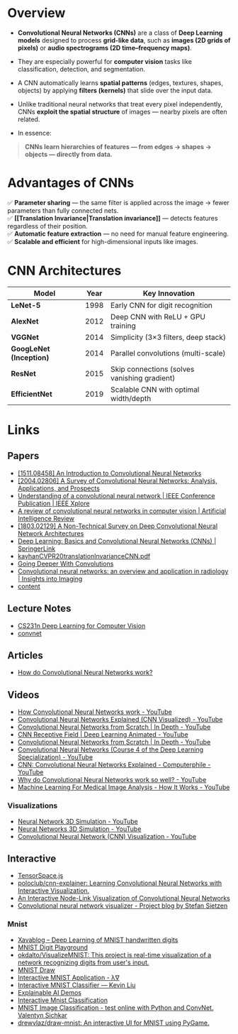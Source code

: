 # Overview

- **Convolutional Neural Networks (CNNs)** are a class of **Deep Learning models** designed to process **grid-like data**, such as **images (2D grids of pixels)** or **audio spectrograms (2D time–frequency maps)**.  
- They are especially powerful for **computer vision** tasks like classification, detection, and segmentation.

- A CNN automatically learns **spatial patterns** (edges, textures, shapes, objects) by applying **filters (kernels)** that slide over the input data.

 - Unlike traditional neural networks that treat every pixel independently, CNNs **exploit the spatial structure** of images — nearby pixels are often related.

-  In essence:
> **CNNs learn hierarchies of features — from edges → shapes → objects — directly from data.**
# Advantages of CNNs

✅ **Parameter sharing** — the same filter is applied across the image → fewer parameters than fully connected nets.  
✅ **[[Translation Invariance|Translation invariance]]** — detects features regardless of their position.  
✅ **Automatic feature extraction** — no need for manual feature engineering.  
✅ **Scalable and efficient** for high-dimensional inputs like images.

# CNN Architectures
| Model                     | Year | Key Innovation                               |
| ------------------------- | ---- | -------------------------------------------- |
| **LeNet-5**               | 1998 | Early CNN for digit recognition              |
| **AlexNet**               | 2012 | Deep CNN with ReLU + GPU training            |
| **VGGNet**                | 2014 | Simplicity (3×3 filters, deep stack)         |
| **GoogLeNet (Inception)** | 2014 | Parallel convolutions (multi-scale)          |
| **ResNet**                | 2015 | Skip connections (solves vanishing gradient) |
| **EfficientNet**          | 2019 | Scalable CNN with optimal width/depth        |
# Links
## Papers
- [[1511.08458] An Introduction to Convolutional Neural Networks](https://arxiv.org/abs/1511.08458)
- [[2004.02806] A Survey of Convolutional Neural Networks: Analysis, Applications, and Prospects](https://arxiv.org/abs/2004.02806)
- [Understanding of a convolutional neural network | IEEE Conference Publication | IEEE Xplore](https://ieeexplore.ieee.org/document/8308186)
- [A review of convolutional neural networks in computer vision | Artificial Intelligence Review](https://link.springer.com/article/10.1007/s10462-024-10721-6)
- [[1803.02129] A Non-Technical Survey on Deep Convolutional Neural Network Architectures](https://arxiv.org/abs/1803.02129?utm_source=chatgpt.com)
- [Deep Learning: Basics and Convolutional Neural Networks (CNNs) | SpringerLink](https://link.springer.com/protocol/10.1007/978-1-0716-3195-9_3?utm_source=chatgpt.com)
- [kayhanCVPR20translationInvarianceCNN.pdf](https://jvgemert.github.io/pub/kayhanCVPR20translationInvarianceCNN.pdf?utm_source=chatgpt.com)
- [Going Deeper With Convolutions](https://www.cv-foundation.org/openaccess/content_cvpr_2015/papers/Szegedy_Going_Deeper_With_2015_CVPR_paper.pdf)
- [Convolutional neural networks: an overview and application in radiology | Insights into Imaging](https://link.springer.com/article/10.1007/s13244-018-0639-9)
- [content](https://research-repository.griffith.edu.au/server/api/core/bitstreams/b17b55ad-283a-4b00-9c07-8688d8690e1b/content)
## Lecture Notes
- [CS231n Deep Learning for Computer Vision](https://cs231n.github.io/convolutional-networks/)
- [convnet](https://www.cs.toronto.edu/~lczhang/360/lec/w04/convnet.html)
## Articles
- [How do Convolutional Neural Networks work?](https://brandonrohrer.com/how_convolutional_neural_networks_work.html)
## Videos
- [How Convolutional Neural Networks work - YouTube](https://www.youtube.com/watch?v=FmpDIaiMIeA)
- [Convolutional Neural Networks Explained (CNN Visualized) - YouTube](https://www.youtube.com/watch?v=pj9-rr1wDhM)
- [Convolutional Neural Networks from Scratch | In Depth - YouTube](https://www.youtube.com/watch?v=jDe5BAsT2-Y&t=1s)
- [CNN Receptive Field | Deep Learning Animated - YouTube](https://www.youtube.com/watch?v=ip2HYPC_T9Q)
- [Convolutional Neural Networks from Scratch | In Depth - YouTube](https://www.youtube.com/watch?v=jDe5BAsT2-Y)
- [Convolutional Neural Networks (Course 4 of the Deep Learning Specialization) - YouTube](https://www.youtube.com/playlist?list=PLkDaE6sCZn6Gl29AoE31iwdVwSG-KnDzF)
- [CNN: Convolutional Neural Networks Explained - Computerphile - YouTube](https://www.youtube.com/watch?v=py5byOOHZM8)
- [Why do Convolutional Neural Networks work so well? - YouTube](https://www.youtube.com/watch?v=8iIdWHjleIs)
- [Machine Learning For Medical Image Analysis - How It Works - YouTube](https://www.youtube.com/watch?v=VKnoyiNxflk&list=PLFPH5bHUlaU_6ydKuN2MQrhWL8s_gZj2b&index=11)
### Visualizations
- [Neural Network 3D Simulation - YouTube](https://www.youtube.com/watch?v=3JQ3hYko51Y)
- [Neural Networks 3D Simulation - YouTube](https://www.youtube.com/watch?v=hIYR6qMXujE)
- [Convolutional Neural Network (CNN) Visualization - YouTube](https://www.youtube.com/watch?v=enjnRVUoH9g)
## Interactive
- [TensorSpace.js](https://tensorspace.org/index.html)
- [poloclub/cnn-explainer: Learning Convolutional Neural Networks with Interactive Visualization.](https://github.com/poloclub/cnn-explainer)
- [An Interactive Node-Link Visualization of Convolutional Neural Networks](https://adamharley.com/nn_vis/)
- [Convolutional neural network visualizer - Project blog by Stefan Sietzen](https://portfolio.stefansietzen.at/posts/cnn-vis/)
### Mnist
- [Xavablog – Deep Learning of MNIST handwritten digits](https://xavier.robin.name/en/blog/2022/06/11/deep-learning-of-mnist-handwritten-digits)
- [MNIST Digit Playground](https://www.ccom.ucsd.edu/~cdeotte/programs/MNIST.html)
- [okdalto/VisualizeMNIST: This project is real-time visualization of a network recognizing digits from user's input.](https://github.com/okdalto/VisualizeMNIST)
- [MNIST Draw](https://mco-mnist-draw-rwpxka3zaa-ue.a.run.app/)
- [Interactive MNIST Application - λ∇](https://gradientof.me/projects/interactivemnist/)
- [Interactive MNIST Classifier — Kevin Liu](https://www.kevinliu.net/projects/mnist)
- [Explainable AI Demos](https://lrpserver.hhi.fraunhofer.de/handwriting-classification)
- [Interactive Mnist Classification](https://qianwen.info/demos/pset1/)
- [MNIST Image Classification - test online with Python and ConvNet. Valentyn Sichkar](https://valentynsichkar.name/mnist.html)
- [drewvlaz/draw-mnist: An interactive UI for MNIST using PyGame.](https://github.com/drewvlaz/draw-mnist)